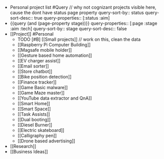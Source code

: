 - Personal project list #Query // why not cognizant projects visible here, cause the dont have status page property
  query-sort-by:: status
  query-sort-desc:: true
  query-properties:: [:status :aim]
- {{query (and (page-property stage))}}
  query-properties:: [:page :stage :aim :tech]
  query-sort-by:: stage
  query-sort-desc:: false
- [[Project]] #Personal
	- TODO [#B] [[Small projects]] // work on this, clean the data
	- [[Raspberry Pi Computer Building]]
	- [[Magsafe mobile holder]]
	- [[Gesture based home automation]]
	- [[EV charger assist]]
	- [[Email sorter]]
	- [[Store chatbot]]
	- [[Bike position detection]]
	- [[Finance tracker]]
	- [[Game Basic malware]]
	- [[Game Maze master]]
	- [[YouTube data extractor and QnA]]
	- [[Smart Home]]
	- [[Smart Space]]
	- [[Task Assists]]
	- [[Dual booting]]
	- [[Diesel Burner]]
	- [[Electric skateboard]]
	- [[Calligraphy pen]]
	- [[Drone based advertising]]
- [[Research]]
- [[Business Ideas]]